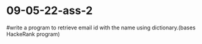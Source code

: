 # 09-05-22-ass-2
#write a program to retrieve email id with the name using dictionary.(bases HackeRank program)
